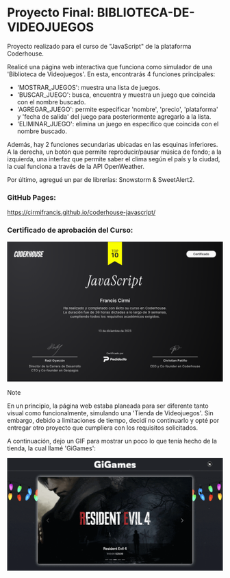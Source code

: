 # Proyecto Final: BIBLIOTECA-DE-VIDEOJUEGOS
Proyecto realizado para el curso de "JavaScript" de la plataforma Coderhouse.

Realicé una página web interactiva que funciona como simulador de una 'Biblioteca de Videojuegos'. En esta, encontrarás 4 funciones principales:
- 'MOSTRAR_JUEGOS': muestra una lista de juegos.
- 'BUSCAR_JUEGO': busca, encuentra y muestra un juego que coincida con el nombre buscado.
- 'AGREGAR_JUEGO': permite especificar 'nombre', 'precio', 'plataforma' y 'fecha de salida' del juego para posteriormente agregarlo a la lista.
- 'ELIMINAR_JUEGO': elimina un juego en específico que coincida con el nombre buscado.

Además, hay 2 funciones secundarias ubicadas en las esquinas inferiores. A la derecha, un botón que permite reproducir/pausar música de fondo; a la izquierda, una interfaz que permite saber el clima según el país y la ciudad, la cual funciona a través de la API OpenWeather.

Por último, agregué un par de librerías: Snowstorm & SweetAlert2.

### GitHub Pages: 
https://cirmifrancis.github.io/coderhouse-javascript/

### Certificado de aprobación del Curso: 

![Imagen del Certificado](https://github.com/CirmiFrancis/coderhouse-javascript/blob/main/certificate.png?raw=true)

> [!NOTE]
> En un principio, la página web estaba planeada para ser diferente tanto visual como funcionalmente, simulando una 'Tienda de Videojuegos'. Sin embargo, debido a limitaciones de tiempo, decidí no continuarlo y opté por entregar otro proyecto que cumpliera con los requisitos solicitados.
> 
> A continuación, dejo un GIF para mostrar un poco lo que tenía hecho de la tienda, la cual llamé 'GiGames':
>
> ![GIF de GiGames](https://raw.githubusercontent.com/CirmiFrancis/coderhouse-javascript/main/gigames.gif)
